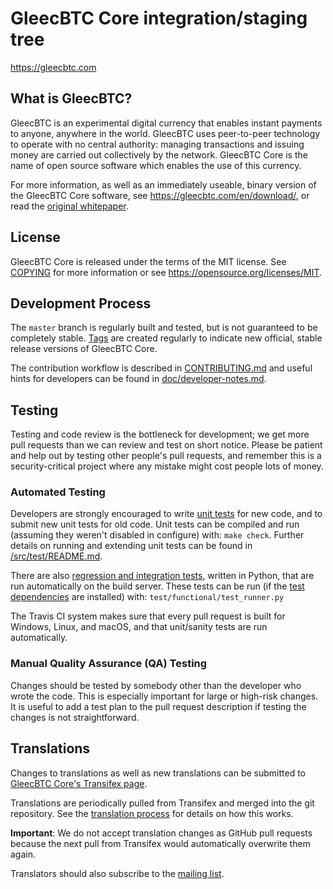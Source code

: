 GleecBTC Core integration/staging tree
=====================================

https://gleecbtc.com

What is GleecBTC?
----------------

GleecBTC is an experimental digital currency that enables instant payments to
anyone, anywhere in the world. GleecBTC uses peer-to-peer technology to operate
with no central authority: managing transactions and issuing money are carried
out collectively by the network. GleecBTC Core is the name of open source
software which enables the use of this currency.

For more information, as well as an immediately useable, binary version of
the GleecBTC Core software, see https://gleecbtc.com/en/download/, or read the
[original whitepaper](https://gleecbtc.com/gleecbtc.pdf).

License
-------

GleecBTC Core is released under the terms of the MIT license. See [COPYING](COPYING) for more
information or see https://opensource.org/licenses/MIT.

Development Process
-------------------

The `master` branch is regularly built and tested, but is not guaranteed to be
completely stable. [Tags](https://github.com/gleecbtc/gleecbtc/tags) are created
regularly to indicate new official, stable release versions of GleecBTC Core.

The contribution workflow is described in [CONTRIBUTING.md](CONTRIBUTING.md)
and useful hints for developers can be found in [doc/developer-notes.md](doc/developer-notes.md).

Testing
-------

Testing and code review is the bottleneck for development; we get more pull
requests than we can review and test on short notice. Please be patient and help out by testing
other people's pull requests, and remember this is a security-critical project where any mistake might cost people
lots of money.

### Automated Testing

Developers are strongly encouraged to write [unit tests](src/test/README.md) for new code, and to
submit new unit tests for old code. Unit tests can be compiled and run
(assuming they weren't disabled in configure) with: `make check`. Further details on running
and extending unit tests can be found in [/src/test/README.md](/src/test/README.md).

There are also [regression and integration tests](/test), written
in Python, that are run automatically on the build server.
These tests can be run (if the [test dependencies](/test) are installed) with: `test/functional/test_runner.py`

The Travis CI system makes sure that every pull request is built for Windows, Linux, and macOS, and that unit/sanity tests are run automatically.

### Manual Quality Assurance (QA) Testing

Changes should be tested by somebody other than the developer who wrote the
code. This is especially important for large or high-risk changes. It is useful
to add a test plan to the pull request description if testing the changes is
not straightforward.

Translations
------------

Changes to translations as well as new translations can be submitted to
[GleecBTC Core's Transifex page](https://www.transifex.com/gleecbtc/gleecbtc/).

Translations are periodically pulled from Transifex and merged into the git repository. See the
[translation process](doc/translation_process.md) for details on how this works.

**Important**: We do not accept translation changes as GitHub pull requests because the next
pull from Transifex would automatically overwrite them again.

Translators should also subscribe to the [mailing list](https://groups.google.com/forum/#!forum/gleecbtc-translators).
